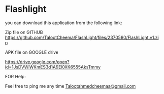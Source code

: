 # Flashlight
you can download this application from the following link:


Zip file  on GITHUB
https://github.com/TalootCheema/FlashLight/files/2370580/FlashLight.v1.zip

APK file on GOOGLE drive

https://drive.google.com/open?id=1JsDVWlWKmES3d1A9El0XK6555AksTmmy


FOR Help:

Feel free to ping me any time Talootahmedcheemaa@gmail.com
